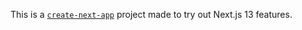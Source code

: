 This is a [`create-next-app`](https://github.com/vercel/next.js/tree/canary/packages/create-next-app) project made to try out Next.js 13 features.